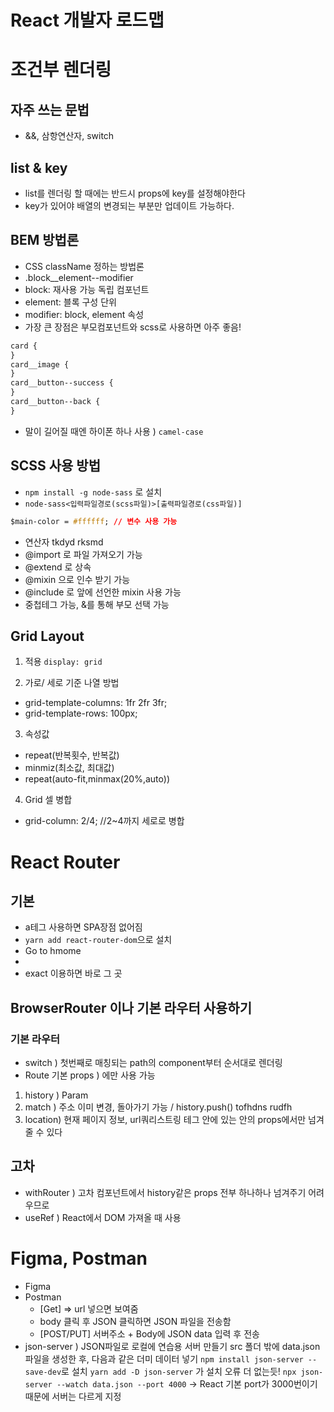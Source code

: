 # React 개발자 로드맵

# 조건부 렌더링

## 자주 쓰는 문법

- &&, 삼항연산자, switch

## list & key

- list를 렌더링 할 때에는 반드시 props에 key를 설정해야한다
- key가 있어야 배열의 변경되는 부분만 업데이트 가능하다.

## BEM 방법론

- CSS className 정하는 방법론
- .block\_\_element--modifier
- block: 재사용 가능 독립 컴포넌트
- element: 블록 구성 단위
- modifier: block, element 속성
- 가장 큰 장점은 부모컴포넌트와 scss로 사용하면 아주 좋음!

```css
card {
}
card__image {
}
card__button--success {
}
card__button--back {
}
```

- 말이 길어질 때엔 하이폰 하나 사용 ) `camel-case`

## SCSS 사용 방법

- `npm install -g node-sass` 로 설치
- `node-sass<입력파일경로(scss파일)>[출력파일경로(css파일)]`

```css
$main-color = #ffffff; // 변수 사용 가능
```

- 연산자 tkdyd rksmd
- @import 로 파일 가져오기 가능
- @extend 로 상속
- @mixin 으로 인수 받기 가능
- @include 로 앞에 선언한 mixin 사용 가능
- 중첩테그 가능, &를 통해 부모 선택 가능

## Grid Layout

1. 적용
   `display: grid `

2. 가로/ 세로 기준 나열 방법

- grid-template-columns: 1fr 2fr 3fr;
- grid-template-rows: 100px;

3. 속성값

- repeat(반복횟수, 반복값)
- minmiz(최소값, 최대값)
- repeat(auto-fit,minmax(20%,auto))

4. Grid 셀 병합

- grid-column: 2/4; //2~4까지 세로로 병합

# React Router

## 기본

- a테그 사용하면 SPA장점 없어짐
- `yarn add react-router-dom`으로 설치
- <link to="/">Go to hmome</link>
- <route path="/diary" component={Diary}>
- exact 이용하면 바로 그 곳

## BrowserRouter 이나 기본 라우터 사용하기

### 기본 라우터

- switch ) 첫번째로 매칭되는 path의 component부터 순서대로 렌더링
- Route 기본 props ) <Route>에만 사용 가능

1. history ) Param
2. match ) 주소 이미 변경, 돌아가기 가능 / history.push() tofhdns rudfh
3. location) 현재 페이지 정보, url쿼리스트링
   <BrowserRoute></BrowserRoute> 테그 안에 있는 <Route> 안의 props에서만 넘겨줄 수 있다

## 고차

- withRouter ) 고차 컴포넌트에서 history같은 props 전부 하나하나 넘겨주기 어려우므로
- useRef ) React에서 DOM 가져올 때 사용

# Figma, Postman

- Figma
- Postman
  - [Get] => url 넣으면 보여줌
  - body 클릭 후 JSON 클릭하면 JSON 파일을 전송함
  - [POST/PUT] 서버주소 + Body에 JSON data 입력 후 전송
- json-server ) JSON파일로 로컬에 연습용 서버 만들기
  src 폴더 밖에 data.json 파일을 생성한 후,
  다음과 같은 더미 데이터 넣기
  `npm install json-server --save-dev`로 설치
  `yarn add -D json-server` 가 설치 오류 더 없는듯!
  `npx json-server --watch data.json --port 4000`
  -> React 기본 port가 3000번이기 때문에 서버는 다르게 지정
